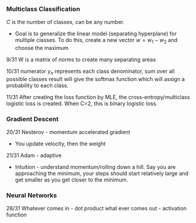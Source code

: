 ### Multiclass Classification
$C$ is the number of classes, can be any number.
- Goal is to generalize the linear model (separating hyperplane) for multiple classes.
To do this, create a new vector $w = w_{1}-w_{2}$ and choose the maximum

9/31
W is a matrix of norms to create many separating areas

10/31
numerator $y_{n}$ represents each class
denominator, sum over all possible classes
result will give the softmax function which will assign a probability to each class.

11/31
After creating the loss function by MLE, the cross-entropy/multiclass logistic loss is created. When C=2, this is binary logistic loss.

### Gradient Descent
20/31
Nesterov - momentum accelerated gradient
- You update velocity, then the weight

21/31
Adam - adaptive
- Intuition - understand momentum/rolling down a hill. Say you are approaching the minimum, your steps should start relatively large and get smaller as you get closer to the minimum.

### Neural Networks
28/31
Whatever comes in - dot product
what ever comes out - activation function

